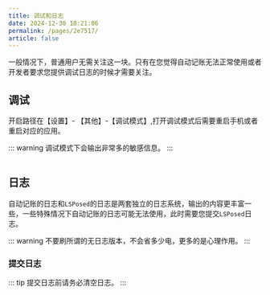 ```yaml
---
title: 调试和日志
date: 2024-12-30 18:21:06
permalink: /pages/2e7517/
article: false
---
```


一般情况下，普通用户无需关注这一块。只有在您觉得自动记账无法正常使用或者开发者要求您提供调试日志的时候才需要关注。

## 调试

开启路径在【设置】- 【其他】-【调试模式】,打开调试模式后需要重启手机或者重启对应的应用。

::: warning
调试模式下会输出非常多的敏感信息。
:::

<div style="text-align: center">
<img src="/images/img_6.png" alt="" style="max-width: 300px">
</div>


## 日志

自动记账的日志和`LSPosed`的日志是两套独立的日志系统，输出的内容更丰富一些，一些特殊情况下自动记账的日志可能无法使用，此时需要您提交`LSPosed`日志。

::: warning
不要刷所谓的无日志版本，不会省多少电，更多的是心理作用。
:::

### 提交日志

::: tip
提交日志前请务必清空日志。
:::

<div style="text-align: center">
<img src="/images/img_7.png" alt="" style="max-width: 300px">
<img src="/images/img_8.png" alt="" style="max-width: 300px">
</div>
